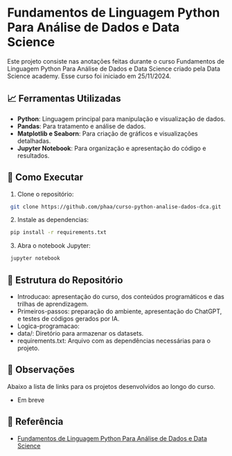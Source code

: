 # Fundamentos de Linguagem Python Para Análise de Dados e Data Science  

Este projeto consiste nas anotações feitas durante o curso Fundamentos de Linguagem Python Para Análise de Dados e Data Science criado pela Data Science academy. 
Esse curso foi iniciado em 25/11/2024.

## 📈 Ferramentas Utilizadas  
- **Python**: Linguagem principal para manipulação e visualização de dados.  
- **Pandas**: Para tratamento e análise de dados.  
- **Matplotlib e Seaborn**: Para criação de gráficos e visualizações detalhadas.  
- **Jupyter Notebook**: Para organização e apresentação do código e resultados.   

## 🚀 Como Executar  
1. Clone o repositório:  
  ```bash
   git clone https://github.com/phaa/curso-python-analise-dados-dca.git
  ```

2. Instale as dependencias:  
  ```bash
   pip install -r requirements.txt
  ```

3. Abra o notebook Jupyter:
  ```bash
   jupyter notebook
  ```

## 📂 Estrutura do Repositório
- Introducao: apresentação do curso, dos conteúdos programáticos e das trilhas de aprendizagem.
- Primeiros-passos: preparação do ambiente, apresentação do ChatGPT, e testes de códigos gerados por IA.
- Logica-programacao: 
- data/: Diretório para armazenar os datasets.
- requirements.txt: Arquivo com as dependências necessárias para o projeto.

## 📝 Observações
Abaixo a lista de links para os projetos desenvolvidos ao longo do curso.
- Em breve

## 📌 Referência
- [Fundamentos de Linguagem Python Para Análise de Dados e Data Science](https://www.datascienceacademy.com.br/course/fundamentos-de-linguagem-python-para-analise-de-dados-e-data-science)
